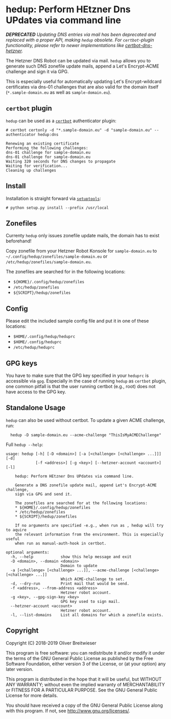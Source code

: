 # hedup: Perform HEtzner Dns UPdates via command line

***DEPRECATED** Updating DNS entries via mail has been deprecated and replaced with 
a proper API, making `hedup` obsolete. For `certbot`-plugin functionality, please
refer to newer implementations like [certbot-dns-hetzner](https://github.com/ctrlaltcoop/certbot-dns-hetzner).*

The Hetzner DNS Robot can be updated via mail. `hedup` allows you to generate
such DNS zonefile update mails, append a Let's Encrypt-ACME challenge and sign
it via GPG.

This is especially useful for automatically updating Let's Encrypt-wildcard
certificates via dns-01 challenges that are also valid for the domain itself
(`*.sample-domain.eu` as well as `sample-domain.eu`).

## `certbot` plugin

`hedup` can be used as a [`certbot`](https://certbot.eff.org/) authenticator
plugin:
```
# certbot certonly -d "*.sample-domain.eu" -d "sample-domain.eu" --authenticator hedup:dns

Renewing an existing certificate
Performing the following challenges:
dns-01 challenge for sample-domain.eu
dns-01 challenge for sample-domain.eu
Waiting 320 seconds for DNS changes to propagate
Waiting for verification...
Cleaning up challenges
```

## Install

Installation is straight forward via
[`setuptools`](https://setuptools.readthedocs.io/en/latest/):
```
# python setup.py install --prefix /usr/local
```

## Zonefiles

Currenty `hedup` only issues zonefile update mails, the domain has to exist
beforehand!

Copy zonefile from your Hetzner Robot Konsole for `sample-domain.eu` to
`~/.config/hedup/zonefiles/sample-domain.eu` or
`/etc/hedup/zonefiles/sample-domain.eu`.

The zonefiles are searched for in the following locations:
  * `${HOME}/.config/hedup/zonefiles`
  * `/etc/hedup/zonefiles`
  * `${SCRIPT}/hedup/zonefiles`

## Config

Please edit the included sample config file and put it in one of these
locations:

* `$HOME/.config/hedup/heduprc`
* `$HOME/.config/heduprc`
* `/etc/hedup/heduprc`

## GPG keys

You have to make sure that the GPG key specified in your `heduprc` is 
accessible via `gpg`. Especially in the case of running `hedup` as `certbot`
plugin, one common pitfall is that the user running certbot (e.g., root) does
not have access to the GPG key.

## Standalone Usage

`hedup` can also be used without certbot. To update a given ACME challenge,
run:
```
  hedup -D sample-domain.eu --acme-challenge "ThisIsMyACMEChallenge"
```

Full `hedup --help`:
```cp /usr/share/doc/util-linux/examples/fstrim.{service,timer} /etc/systemd/system
usage: hedup [-h] [-D <domain>] [-a [<challenge> [<challenge> ...]]] [-d]
             [-f <address>] [-g <key>] [--hetzner-account <account>] [-l]

    hedup: Perform HEtzner Dns UPdates via command line.

    Generate a DNS zonefile update mail, append Let's Encrypt-ACME challenge,
    sign via GPG and send it.

    The zonefiles are searched for at the following locations:
    * ${HOME}/.config/hedup/zonefiles
    * /etc/hedup/zonefiles
    * ${SCRIPT}/hedup/zonefiles

    If no arguments are specified -e.g., when run as , hedup will try to aquire
    the relevant information from the environment. This is especially useful
    when run as manual-auth-hook in certbot.

optional arguments:
  -h, --help            show this help message and exit
  -D <domain>, --domain <domain>
                        Domain to update
  -a [<challenge> [<challenge> ...]], --acme-challenge [<challenge> [<challenge> ...]]
                        Which ACME-challenge to set.
  -d, --dry-run         Print mail that would be send.
  -f <address>, --from-address <address>
                        Hetzner robot account.
  -g <key>, --gpg-sign-key <key>
                        GPG key used to sign mail.
  --hetzner-account <account>
                        Hetzner robot account.
  -l, --list-domains    List all domains for which a zonefile exists.
```

## Copyright
Copyright (C) 2018-2019 Oliver Breitwieser

This program is free software: you can redistribute it and/or modify
it under the terms of the GNU General Public License as published by
the Free Software Foundation, either version 3 of the License, or
(at your option) any later version.

This program is distributed in the hope that it will be useful,
but WITHOUT ANY WARRANTY; without even the implied warranty of
MERCHANTABILITY or FITNESS FOR A PARTICULAR PURPOSE.  See the
GNU General Public License for more details.

You should have received a copy of the GNU General Public License
along with this program.  If not, see <http://www.gnu.org/licenses/>.

